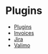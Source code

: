 # Plugins

- [Plugins](plugins.md)
- [Invoices](invoices.md)
- [Jira](jira.md)
- [Valimo](valimo.md)

